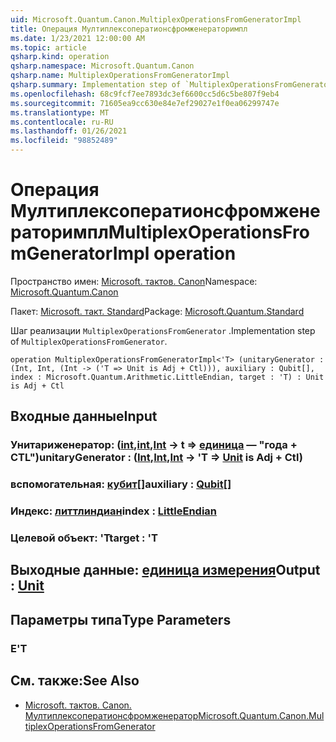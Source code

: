 ```yaml
---
uid: Microsoft.Quantum.Canon.MultiplexOperationsFromGeneratorImpl
title: Операция Мултиплексоператионсфромженераторимпл
ms.date: 1/23/2021 12:00:00 AM
ms.topic: article
qsharp.kind: operation
qsharp.namespace: Microsoft.Quantum.Canon
qsharp.name: MultiplexOperationsFromGeneratorImpl
qsharp.summary: Implementation step of `MultiplexOperationsFromGenerator`.
ms.openlocfilehash: 68c9fcf7ee7893dc3ef6600cc5d6c5be807f9eb4
ms.sourcegitcommit: 71605ea9cc630e84e7ef29027e1f0ea06299747e
ms.translationtype: MT
ms.contentlocale: ru-RU
ms.lasthandoff: 01/26/2021
ms.locfileid: "98852489"
---
```

# <a name="multiplexoperationsfromgeneratorimpl-operation"></a><span data-ttu-id="5700f-102">Операция Мултиплексоператионсфромженераторимпл</span><span class="sxs-lookup"><span data-stu-id="5700f-102">MultiplexOperationsFromGeneratorImpl operation</span></span>

<span data-ttu-id="5700f-103">Пространство имен: [Microsoft. тактов. Canon](xref:Microsoft.Quantum.Canon)</span><span class="sxs-lookup"><span data-stu-id="5700f-103">Namespace: [Microsoft.Quantum.Canon](xref:Microsoft.Quantum.Canon)</span></span>

<span data-ttu-id="5700f-104">Пакет: [Microsoft. такт. Standard](https://nuget.org/packages/Microsoft.Quantum.Standard)</span><span class="sxs-lookup"><span data-stu-id="5700f-104">Package: [Microsoft.Quantum.Standard](https://nuget.org/packages/Microsoft.Quantum.Standard)</span></span>


<span data-ttu-id="5700f-105">Шаг реализации `MultiplexOperationsFromGenerator` .</span><span class="sxs-lookup"><span data-stu-id="5700f-105">Implementation step of `MultiplexOperationsFromGenerator`.</span></span>

```qsharp
operation MultiplexOperationsFromGeneratorImpl<'T> (unitaryGenerator : (Int, Int, (Int -> ('T => Unit is Adj + Ctl))), auxiliary : Qubit[], index : Microsoft.Quantum.Arithmetic.LittleEndian, target : 'T) : Unit is Adj + Ctl
```


## <a name="input"></a><span data-ttu-id="5700f-106">Входные данные</span><span class="sxs-lookup"><span data-stu-id="5700f-106">Input</span></span>

### <a name="unitarygenerator--intintint---t--unit--is-adj--ctl"></a><span data-ttu-id="5700f-107">Унитариженератор: ([int](xref:microsoft.quantum.lang-ref.int),[int](xref:microsoft.quantum.lang-ref.int),[Int](xref:microsoft.quantum.lang-ref.int) -> t => [единица](xref:microsoft.quantum.lang-ref.unit)  — "года + CTL")</span><span class="sxs-lookup"><span data-stu-id="5700f-107">unitaryGenerator : ([Int](xref:microsoft.quantum.lang-ref.int),[Int](xref:microsoft.quantum.lang-ref.int),[Int](xref:microsoft.quantum.lang-ref.int) -> 'T => [Unit](xref:microsoft.quantum.lang-ref.unit)  is Adj + Ctl)</span></span>




### <a name="auxiliary--qubit"></a><span data-ttu-id="5700f-108">вспомогательная: [кубит](xref:microsoft.quantum.lang-ref.qubit)[]</span><span class="sxs-lookup"><span data-stu-id="5700f-108">auxiliary : [Qubit](xref:microsoft.quantum.lang-ref.qubit)[]</span></span>




### <a name="index--littleendian"></a><span data-ttu-id="5700f-109">Индекс: [литтлиндиан](xref:Microsoft.Quantum.Arithmetic.LittleEndian)</span><span class="sxs-lookup"><span data-stu-id="5700f-109">index : [LittleEndian](xref:Microsoft.Quantum.Arithmetic.LittleEndian)</span></span>




### <a name="target--t"></a><span data-ttu-id="5700f-110">Целевой объект: 'T</span><span class="sxs-lookup"><span data-stu-id="5700f-110">target : 'T</span></span>





## <a name="output--unit"></a><span data-ttu-id="5700f-111">Выходные данные: [единица измерения](xref:microsoft.quantum.lang-ref.unit)</span><span class="sxs-lookup"><span data-stu-id="5700f-111">Output : [Unit](xref:microsoft.quantum.lang-ref.unit)</span></span>



## <a name="type-parameters"></a><span data-ttu-id="5700f-112">Параметры типа</span><span class="sxs-lookup"><span data-stu-id="5700f-112">Type Parameters</span></span>

### <a name="t"></a><span data-ttu-id="5700f-113">Е</span><span class="sxs-lookup"><span data-stu-id="5700f-113">'T</span></span>



## <a name="see-also"></a><span data-ttu-id="5700f-114">См. также:</span><span class="sxs-lookup"><span data-stu-id="5700f-114">See Also</span></span>

- [<span data-ttu-id="5700f-115">Microsoft. тактов. Canon. Мултиплексоператионсфромженератор</span><span class="sxs-lookup"><span data-stu-id="5700f-115">Microsoft.Quantum.Canon.MultiplexOperationsFromGenerator</span></span>](xref:Microsoft.Quantum.Canon.MultiplexOperationsFromGenerator)